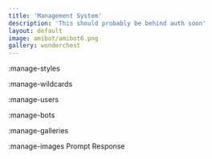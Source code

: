 ```yaml
---
title: 'Management System'
description: 'This should probably be behind auth soon'
layout: default
image: amibot/amibot6.png
gallery: wonderchest
---
```


:manage-styles

:manage-wildcards

:manage-users

:manage-bots

:manage-galleries

:manage-images
Prompt
Response
